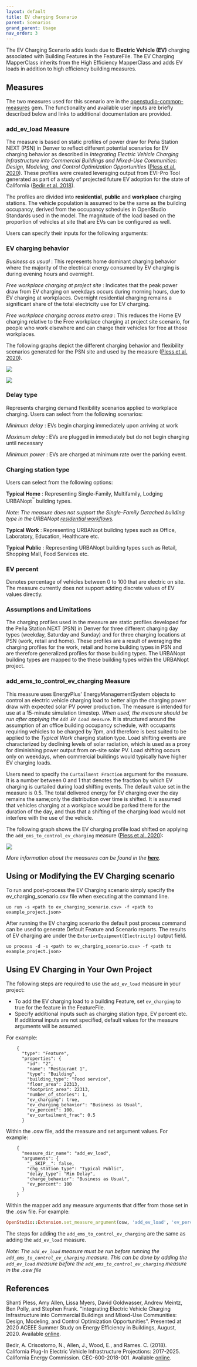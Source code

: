 ```yaml
---
layout: default
title: EV charging Scenario
parent: Scenarios
grand_parent: Usage
nav_order: 3
---
```

The EV Charging Scenario adds loads due to **Electric Vehicle (EV)** charging associated with Building
Features in the FeatureFile. The EV Charging MapperClass inherits from the High Efficiency
MapperClass and adds EV loads in addition to high efficiency building measures.

## Measures

The two measures used for this scenario are in the
[openstudio-common-measures](https://github.com/NREL/openstudio-common-measures-gem "GitHub
Repository") gem. The functionality and available user inputs are briefly described below and links
to additional documentation are provided.

### add_ev_load Measure

The measure is based on static profiles of power draw  for Peña Station NEXT (PSN) in Denver to reflect
different potential scenarios for EV charging behavior as described in  *Integrating Electric
Vehicle Charging Infrastructure into Commercial Buildings and Mixed-Use Communities: Design,
Modeling, and Control Optimization Opportunities*  ([Pless et al. 2020](#ref1)).
These profiles were created leveraging output from EVI-Pro Tool generated as part of a study of
projected future EV adoption for the state of California ([Bedir et al. 2018](#ref2)).

The profiles are divided into **residential**, **public** and **workplace** charging stations. The vehicle
population is assumed to be the same as the building occupancy, derived from the occupancy schedules
in OpenStudio Standards used in the model. The magnitude of the load based on the
proportion of vehicles at site that are EVs can be configured as well.

Users can specify their inputs for the following arguments:

### <a name="its"></a> EV charging behavior

*Business as usual* : This represents home dominant charging behavior where the majority of the
electrical energy consumed by EV charging is during evening hours and overnight.

*Free workplace charging at project site* : Indicates that the peak power draw from EV charging on
weekdays occurs during morning hours, due to EV charging at workplaces. Overnight residential
charging remains a significant share of the total electricity use for EV charging.

*Free workplace charging across metro area* : This reduces the Home EV charging relative to the Free
workplace charging at project site scenario, for people who work elsewhere and can charge their
vehicles for free at those workplaces.

The following graphs depict the different charging behavior and flexibility scenarios generated for
the PSN site and used by the measure ([Pless et al. 2020](#ref1)).


![](../../doc_files/EVChargingProfile1.png)

![](../../doc_files/EVChargingProfile2.png)

### <a name="its"></a> Delay type

Represents charging demand flexibility scenarios applied to workplace charging. Users can select from the
following scenarios:

*Minimum delay* : EVs begin charging immediately upon arriving at work

*Maximum delay* : EVs are plugged in immediately but do not begin charging until necessary

*Minimum power* : EVs are charged at minimum rate over the parking event.

### <a name="its"></a> Charging station type

Users can select from the following options:

**Typical Home** : Representing Single-Family, Multifamily, Lodging URBANopt<sup>&trade;</sup>
building types.

*Note: The measure does not support the Single-Family Detached building type in the URBANopt [residential workflows](../residential_workflows.md).*

**Typical Work** : Representing URBANopt building types such as Office, Laboratory, Education, Healthcare etc.

**Typical Public** : Representing URBANopt building types such as Retail, Shopping Mall, Food Services etc.

### <a name="its"></a> EV percent

Denotes percentage of vehicles between 0 to 100 that are electric on site. The measure currently
does not support adding discrete values of EV values directly.

### Assumptions and Limitations

The charging profiles used in the measure are static profiles developed for the Peña Station NEXT (PSN) in
Denver for three different charging day types (weekday, Saturday and Sunday) and for three charging
locations at PSN (work, retail and home). These profiles are a result of averaging the charging
profiles for the work, retail and home building types in PSN and are therefore generalized profiles for those
building types.
The URBANopt building types are  mapped to the these building types within the
URBANopt project.



### add_ems_to_control_ev_charging Measure

This measure uses EnergyPlus' EnergyManagementSystem objects to control an electric vehicle charging
load to better align the charging power draw with expected solar PV power production. The measure is
intended for use at a 15-minute simulation timestep. *When used, the measure should be run after applying the `Add EV Load
measure`.* It is structured around the assumption of an office building occupancy schedule, with
occupants requiring vehicles to be charged by 7pm, and therefore is best suited to be applied to the
*Typical Work* charging station type. Load shifting events are characterized by
declining levels of solar radiation, which is used as a proxy for diminishing power output from
on-site solar PV. Load shifting occurs only on weekdays, when commercial buildings would typically
have higher EV charging loads.

Users need to specify the `Curtailment Fraction` argument for the measure. It is a number between 0 and 1 that denotes the fraction by which EV charging
is curtailed during load shifting events. The default value set in the measure is 0.5. The total delivered energy for EV charging over the day remains the same;only the distribution over time is shifted. It is assumed that vehicles charging at a workplace would be parked there for the duration of the day, and thus that a shifting of the charging load would not interfere with the use of the vehicle.

The following graph shows the EV charging profile load shifted on applying the
`add_ems_to_control_ev_charging` measure ([Pless et al. 2020](#ref1)):

![](../../doc_files/EVCurtailment.png)


*More information about the measures can be found in the **[here](https://www.nrel.gov/docs/fy20osti/77438.pdf)**.*

## Using or Modifying the EV Charging scenario

To run and post-process the EV Charging scenario simply specify the ev_charging_scenario.csv file when executing at the command line.

```
uo run -s <path to ev_charging_scenario.csv> -f <path to example_project.json>
```

After running the EV charging scenario the default post process command can be used to generate Default
Feature and Scenario reports. The results of EV charging are under the
`ExteriorEquipment(Electricity)` output field.

```
uo process -d -s <path to ev_charging_scenario.csv> -f <path to example_project.json>
```

## Using EV Charging in Your Own Project

The following steps are required to use the `add_ev_load` measure in your project:

- To add the EV charging load to a building Feature, set `ev_charging` to true for the feature in
  the FeatureFile.
- Specify additional inputs  such as charging station type, EV percent etc. If
  additional inputs are not specified, default values for the measure arguments will be assumed.

For example:

```
    {
      "type": "Feature",
      "properties": {
        "id": "2",
        "name": "Restaurant 1",
        "type": "Building",
        "building_type": "Food service",
        "floor_area": 22313,
        "footprint_area": 22313,
        "number_of_stories": 1,
        "ev_charging": true,
        "ev_charging_behavior": "Business as Usual",
        "ev_percent": 100,
        "ev_curtailment_frac": 0.5
      }
```

Within the .osw file, add the measure and set argument values. For example:

```
    {
      "measure_dir_name": "add_ev_load",
      "arguments": {
        "__SKIP__": false,
        "chg_station_type": "Typical Public",
        "delay_type": "Min Delay",
        "charge_behavior": "Business as Usual",
        "ev_percent": 100
      }
    }
```

Within the mapper add any measure arguments that differ from those set in the .osw file. For example:

```ruby
OpenStudio::Extension.set_measure_argument(osw, 'add_ev_load', 'ev_percent', 50)
```

The  steps for adding the `add_ems_to_control_ev_charging` are the same as adding the `add_ev_load`
measure. 

*Note: The `add_ev_load` measure must be run before running the
`add_ems_to_control_ev_charging` measure. This can be done by adding the `add_ev_load` measure
before the `add_ems_to_control_ev_charging` measure in the .osw file*

## References

<a name="ref1"></a> Shanti Pless, Amy Allen, Lissa Myers, David Goldwasser, Andrew Meintz, Ben Polly, and Stephen Frank.
"Integrating Electric Vehicle Charging Infrastructure into Commercial Buildings and Mixed-Use
Communities: Design, Modeling, and Control Optimization Opportunities". Presented at 2020 ACEEE
Summer Study on Energy Efficiency in Buildings, August, 2020. Available
[online](https://www.nrel.gov/docs/fy20osti/77438.pdf).

<a name="ref2"></a> Bedir, A. Crisostomo, N., Allen, J., Wood, E., and Rames. C. (2018). California Plug-In Electric Vehicle
Infrastructure Projections: 2017-2025. California Energy Commission. CEC-600-2018-001. Available [online](https://www.nrel.gov/docs/fy18osti/70893.pdf).